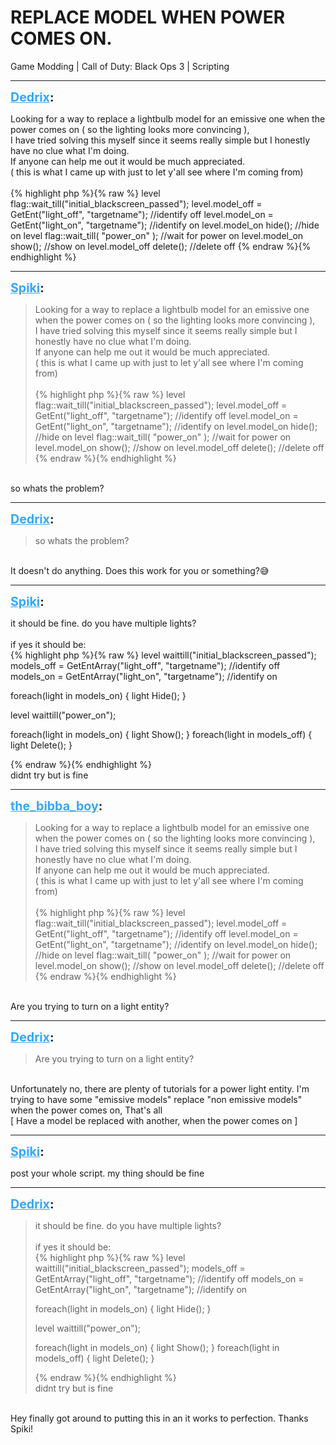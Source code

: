 # REPLACE MODEL WHEN POWER COMES ON.
Game Modding | Call of Duty: Black Ops 3 | Scripting

---
<strong style="font-size: 1.4em;"><span style="text-decoration: underline;text-decoration-color: #34a7f9;"><span style="color:#34a7f9;">Dedrix</span></span>:</strong>

<p>Looking for a way to replace a lightbulb model for an emissive one when the power comes on ( so the lighting looks more convincing ),<br />I have tried solving this myself since it seems really simple but I honestly have no clue what I&#39;m doing.<br />If anyone can help me out it would be much appreciated.<br />( this is what I came up with just to let y&#39;all see where I&#39;m coming from)<br /><br />{% highlight php %}{% raw %}
level flag::wait_till("initial_blackscreen_passed");
level.model_off = GetEnt("light_off", "targetname"); //identify off
level.model_on = GetEnt("light_on", "targetname"); //identify on
level.model_on hide(); //hide on
level flag::wait_till( "power_on" ); //wait for power on
level.model_on show(); //show on
level.model_off delete(); //delete off
{% endraw %}{% endhighlight %}
</p>

---
<strong style="font-size: 1.4em;"><span style="text-decoration: underline;text-decoration-color: #34a7f9;"><span style="color:#34a7f9;">Spiki</span></span>:</strong>

<p><blockquote>Looking for a way to replace a lightbulb model for an emissive one when the power comes on ( so the lighting looks more convincing ),<br />I have tried solving this myself since it seems really simple but I honestly have no clue what I&#39;m doing.<br />If anyone can help me out it would be much appreciated.<br />( this is what I came up with just to let y&#39;all see where I&#39;m coming from)<br /><br />{% highlight php %}{% raw %}
level flag::wait_till("initial_blackscreen_passed");
level.model_off = GetEnt("light_off", "targetname"); //identify off
level.model_on = GetEnt("light_on", "targetname"); //identify on
level.model_on hide(); //hide on
level flag::wait_till( "power_on" ); //wait for power on
level.model_on show(); //show on
level.model_off delete(); //delete off
{% endraw %}{% endhighlight %}
</blockquote><br />so whats the problem?</p>

---
<strong style="font-size: 1.4em;"><span style="text-decoration: underline;text-decoration-color: #34a7f9;"><span style="color:#34a7f9;">Dedrix</span></span>:</strong>

<p><blockquote>so whats the problem?<br /></blockquote><br />It doesn&#39;t do anything. Does this work for you or something?&#128517;</p>

---
<strong style="font-size: 1.4em;"><span style="text-decoration: underline;text-decoration-color: #34a7f9;"><span style="color:#34a7f9;">Spiki</span></span>:</strong>

<p>it should be fine. do you have multiple lights?<br /><br />if yes it should be:<br />{% highlight php %}{% raw %}
level waittill("initial_blackscreen_passed");
models_off = GetEntArray("light_off", "targetname"); //identify off
models_on = GetEntArray("light_on", "targetname"); //identify on

foreach(light in models_on)
{
light Hide();
}

level waittill("power_on");

foreach(light in models_on)
{
light Show();
}
foreach(light in models_off)
{
light Delete();
}

{% endraw %}{% endhighlight %}
<br />didnt try but is fine</p>

---
<strong style="font-size: 1.4em;"><span style="text-decoration: underline;text-decoration-color: #34a7f9;"><span style="color:#34a7f9;">the_bibba_boy</span></span>:</strong>

<p><blockquote>Looking for a way to replace a lightbulb model for an emissive one when the power comes on ( so the lighting looks more convincing ),<br />I have tried solving this myself since it seems really simple but I honestly have no clue what I&#39;m doing.<br />If anyone can help me out it would be much appreciated.<br />( this is what I came up with just to let y&#39;all see where I&#39;m coming from)<br /><br />{% highlight php %}{% raw %}
level flag::wait_till("initial_blackscreen_passed");
level.model_off = GetEnt("light_off", "targetname"); //identify off
level.model_on = GetEnt("light_on", "targetname"); //identify on
level.model_on hide(); //hide on
level flag::wait_till( "power_on" ); //wait for power on
level.model_on show(); //show on
level.model_off delete(); //delete off
{% endraw %}{% endhighlight %}
</blockquote><br />Are you trying to turn on a light entity?</p>

---
<strong style="font-size: 1.4em;"><span style="text-decoration: underline;text-decoration-color: #34a7f9;"><span style="color:#34a7f9;">Dedrix</span></span>:</strong>

<p><blockquote>Are you trying to turn on a light entity?<br /></blockquote><br />Unfortunately no, there are plenty of tutorials for a power light entity. I&#39;m trying to have some &quot;emissive models&quot; replace &quot;non emissive models&quot; when the power comes on, That&#39;s all<br />[ Have a model be replaced with another, when the power comes on ]</p>

---
<strong style="font-size: 1.4em;"><span style="text-decoration: underline;text-decoration-color: #34a7f9;"><span style="color:#34a7f9;">Spiki</span></span>:</strong>

<p>post your whole script. my thing should be fine</p>

---
<strong style="font-size: 1.4em;"><span style="text-decoration: underline;text-decoration-color: #34a7f9;"><span style="color:#34a7f9;">Dedrix</span></span>:</strong>

<p><blockquote>it should be fine. do you have multiple lights?<br /><br />if yes it should be:<br />{% highlight php %}{% raw %}
level waittill("initial_blackscreen_passed");
models_off = GetEntArray("light_off", "targetname"); //identify off
models_on = GetEntArray("light_on", "targetname"); //identify on

foreach(light in models_on)
{
light Hide();
}

level waittill("power_on");

foreach(light in models_on)
{
light Show();
}
foreach(light in models_off)
{
light Delete();
}

{% endraw %}{% endhighlight %}
<br />didnt try but is fine<br /></blockquote><br />Hey finally got around to putting this in an it works to perfection. Thanks Spiki!</p>
